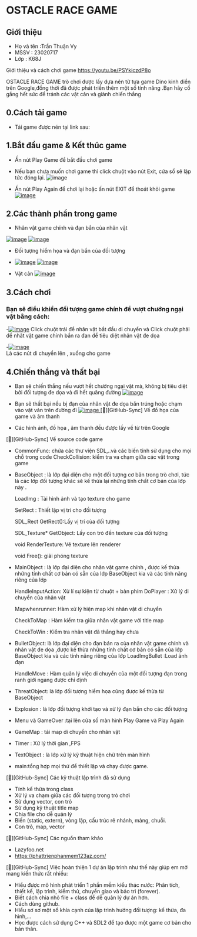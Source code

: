 # OSTACLE RACE GAME

## Giới thiệu
 - Họ và tên :Trần Thuận Vy
 - MSSV      : 23020717
 - Lớp       : K68J
   
Giới thiệu và cách chơi game 
https://youtu.be/PSYkiczdP8o

OSTACLE RACE GAME trò chơi được lấy dựa nên từ tựa game Dino kinh điển trên Google,đồng thời đã được phát triển thêm một số tính năng .Bạn hãy cố gắng hết sức để tránh các vật cản và giành chiến thắng 
## 0.Cách tải game 
 - Tải game được nén tại link sau:
  
  
## 1.Bắt đầu game & Kết thúc game
 - Ấn nút Play Game để bắt đầu chơi game
 - Nếu bạn chưa muốn chơi game  thì click chuột vào nút Exit, cửa sổ sẽ lập tức đóng lại.
  ![image](https://hackmd.io/_uploads/S1y1w6uWA.png)
  
 - Ấn nút Play Again để chơi lại hoặc ấn nút EXIT để thoát khỏi game 
 [![image](https://hackmd.io/_uploads/By4ev7Y-A.png)
](https://i.imgur.com/Cnle9f9.png)

## 2.Các thành phần trong game 
  - Nhân vật game chính  và đạn bắn của nhân vật

  [![image](https://hackmd.io/_uploads/rkPEBZKW0.png)](https://i.imgur.com/Cnle9f9.png)      [![image](https://hackmd.io/_uploads/rJV3SZYW0.png)
](https://i.imgur.com/Cnle9f9.png)
  
  - Đối tượng hiểm họa và đạn bắn của đối tượng 
  - [![image](https://hackmd.io/_uploads/r109PZtWR.png)](https://i.imgur.com/Cnle9f9.png) [![image](https://hackmd.io/_uploads/rJOPcbKWA.png)
](https://i.imgur.com/Cnle9f9.png)
  
  - Vật cản
  [![image](https://hackmd.io/_uploads/rkPF5bFbR.png)
](https://i.imgur.com/Cnle9f9.png)
  
## 3.Cách chơi
 ### Bạn sẽ điều khiển đối tượng game chính để vượt chướng ngại vật bằng cách:
 
 -[![image](https://hackmd.io/_uploads/rk7Q8XtbR.png)](https://i.imgur.com/Cnle9f9.png)
 Click chuột trái để nhân vật bắt đầu di chuyển và Click chuột phải để nhât vật game chính bắn ra đan để tiêu diệt nhân vật đe dọa  
 
 -[![image](https://hackmd.io/_uploads/H1swHXKW0.png)](https://i.imgur.com/Cnle9f9.png)  
 Là các nút di chuyển lên , xuống cho game 
    
## 4.Chiến thắng và thất bại
   - Bạn sẽ chiến thắng nếu vượt hết chướng ngại vật mà, không bị tiêu diệt bởi đối tượng đe dọa và đi hết quãng đường 
   [![image](https://hackmd.io/_uploads/H16KFhubR.png)
](https://i.imgur.com/Cnle9f9.png)
   
   - Bạn sẽ thất bại nếu bị đạn của nhân vật đe dọa bắn trúng hoặc chạm vào vật vản trên đường đi 
   [![image](https://hackmd.io/_uploads/B1Bzm3ubA.png)
](https://i.imgur.com/Cnle9f9.png)
[](https://i.imgur.com/Cnle9f9.png) 
[:link:][GitHub-Sync]​ Về đồ họa của game và âm thanh
   - Các hình ảnh, đồ họa , âm thanh đều được lấy về từ trên Google
   
[:link:][GitHub-Sync] Về source code game 
  - CommonFunc: chứa các thư viện SDL,..và các biến tĩnh  sử dụng cho mọi chỗ trong code
     CheckCollision: kiểm tra va chạm giữa các vật trong game
  - BaseObject : là lớp đại diện cho một đối tượng cơ bản trong trò chơi, tức là các lớp đối tượng khác sẽ kế thừa lại những tính chất cơ bản của lớp này .

    LoadImg : Tải hình ảnh và tạo texture cho game

     SetRect : Thiết lập vị trí cho đối tượng

     SDL_Rect GetRect():Lấy vị trí của đối tượng

     SDL_Texture* GetObject: Lấy con trỏ đến texture của đối tượng

    void RenderTexture: Vẽ texture lên renderer

     void Free(): giải phóng texture
- MainObject : là lớp đại diện cho nhân vật game chính , được kế thừa những tính chất cơ bản có sẵn  của lớp BaseObject kia và các tính năng riêng của lớp 

  HandleInputAction: Xử lí sự kiện từ chuột + bàn phím
  DoPlayer : Xử lý di chuyển của nhân vật 

  Mapwhenrunner: Hàm xử lý hiện map khi nhân vật di chuyển 

  CheckToMap : Hàm kiểm tra giữa nhân vật game với title map 

  CheckToWin : Kiểm tra nhân vật đã thắng hay chưa 

- BulletObject: là lớp đại diện cho đạn bán ra của nhân vật game chính và nhân vật đe dọa ,được kế thừa những tính chất cơ bản có sẵn  của lớp BaseObject kia và các tính năng riêng của lớp
   LoadImgBullet :Load ảnh đạn

  HandleMove : Hàm quản lý việc di chuyển của một đối tượng đạn trong ranh giới ngang được chỉ định

- ThreatObject: là lớp đối tượng hiểm họa cũng được kế thừa từ BaseObject
- Explosion : là lớp đối tượng khởi tạo và xử lý đạn bắn cho các đối tượng  
- Menu và GameOver :tại lên cửa số màn hình Play Game và Play Again  
- GameMap : tải map di chuyển cho nhân vật
- Timer : Xử lý thời gian ,FPS 
- TextObject : là lớp xử lý kỹ thuật hiện chữ trên màn hình 
- main:tổng hợp mọi thứ để thiết lập và chạy được game.

[:link:][GitHub-Sync] Các kỹ thuật lập trình đã sử dụng 
- Tính kế thừa trong class
- Xử lý va chạm giữa các đối tượng trong trò chơi 
- Sử dụng vector, con trỏ 
- Sử dụng kỹ thuật title map
- Chia file cho dễ quản lý 
- Biến (static, extern), vòng lặp, cấu trúc rẽ nhánh, mảng, chuỗi.
- Con trỏ, map, vector

[:link:][GitHub-Sync] Các nguồn tham khảo 
- Lazyfoo.net
- <https://phattrienphanmem123az.com/>

[:link:][GitHub-Sync] Việc hoàn thiện 1 dự án lập trình như thế này giúp em mở mang kiến thức rất nhiều:
- Hiểu được mô hình phát triển 1 phần mềm kiểu thác nước: Phân tích, thiết kế, lập trình, kiểm thử, chuyển giao và bảo trì (forever).
- Biết cách chia nhỏ file + class để dễ quản lý dự án hơn.
- Cách dùng github.
- Hiểu sơ sơ một số khía cạnh của lập trình hướng đối tượng: kế thừa, đa hình,...
- Học được cách sử dụng C++ và SDL2 để tạo được một game cơ bản cho bản thân.


 
